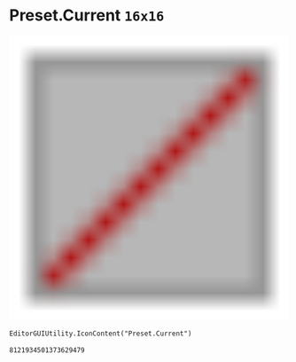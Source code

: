 # Preset.Current `16x16`
<img src="/img/Preset.Current.png" width=512 height=512>

``` CSharp
EditorGUIUtility.IconContent("Preset.Current")
```
```
8121934501373629479
```
